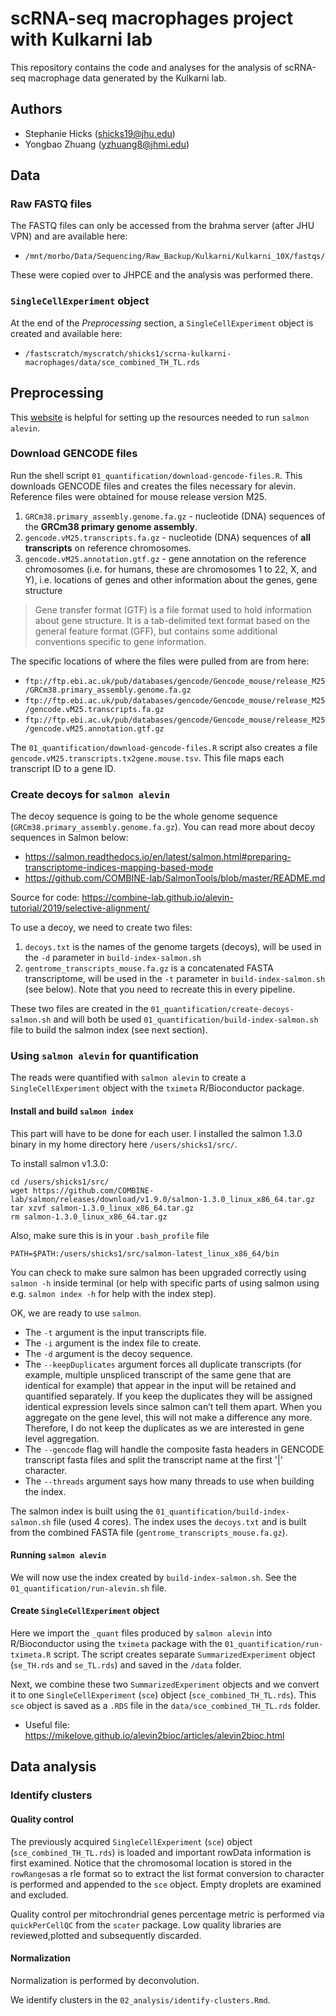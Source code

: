 # scRNA-seq macrophages project with Kulkarni lab

This repository contains the code and analyses for the analysis of scRNA-seq macrophage data generated by the Kulkarni lab. 

## Authors

- Stephanie Hicks (shicks19@jhu.edu)
- Yongbao Zhuang (yzhuang8@jhmi.edu)

## Data 

### Raw FASTQ files

The FASTQ files can only be accessed from the brahma server (after JHU VPN) and are available here: 

- `/mnt/morbo/Data/Sequencing/Raw_Backup/Kulkarni/Kulkarni_10X/fastqs/`

These were copied over to JHPCE and the analysis was performed there.

### `SingleCellExperiment` object

At the end of the _Preprocessing_ section, a `SingleCellExperiment` object is created and available here: 

- `/fastscratch/myscratch/shicks1/scrna-kulkarni-macrophages/data/sce_combined_TH_TL.rds` 

## Preprocessing 

This [website](https://combine-lab.github.io/alevin-tutorial/2018/setting-up-resources/) is helpful for setting up the resources needed to run `salmon alevin`. 

### Download GENCODE files

Run the shell script `01_quantification/download-gencode-files.R`. This downloads GENCODE files and creates the files necessary for alevin. Reference files were obtained for mouse release version M25. 

1. `GRCm38.primary_assembly.genome.fa.gz` - nucleotide (DNA) sequences of the **GRCm38 primary genome assembly**.
2. `gencode.vM25.transcripts.fa.gz` - nucleotide (DNA) sequences of **all transcripts** on reference chromosomes.
3. `gencode.vM25.annotation.gtf.gz` - gene annotation on the reference chromosomes (i.e. for humans, these are chromosomes 1 to 22, X, and Y), i.e. locations of genes and other information about the genes, gene structure

> Gene transfer format (GTF) is a file format used to hold information about gene structure. It is a tab-delimited text format based on the general feature format (GFF), but contains some additional conventions specific to gene information.

The specific locations of where the files were pulled from are from here:

- `ftp://ftp.ebi.ac.uk/pub/databases/gencode/Gencode_mouse/release_M25/GRCm38.primary_assembly.genome.fa.gz`
- `ftp://ftp.ebi.ac.uk/pub/databases/gencode/Gencode_mouse/release_M25/gencode.vM25.transcripts.fa.gz`
- `ftp://ftp.ebi.ac.uk/pub/databases/gencode/Gencode_mouse/release_M25/gencode.vM25.annotation.gtf.gz`

The `01_quantification/download-gencode-files.R` script also creates a file `gencode.vM25.transcripts.tx2gene.mouse.tsv`. This file maps each transcript ID to a gene ID.

### Create decoys for `salmon alevin`

The decoy sequence is going to be the whole genome sequence (`GRCm38.primary_assembly.genome.fa.gz`). You can read more about decoy sequences in Salmon below:

* https://salmon.readthedocs.io/en/latest/salmon.html#preparing-transcriptome-indices-mapping-based-mode
* https://github.com/COMBINE-lab/SalmonTools/blob/master/README.md

Source for code: https://combine-lab.github.io/alevin-tutorial/2019/selective-alignment/

To use a decoy, we need to create two files:

1. `decoys.txt` is the names of the genome targets (decoys), will be used in the `-d` parameter in `build-index-salmon.sh`
2. `gentrome_transcripts_mouse.fa.gz` is a concatenated FASTA transcriptome, will be used in the `-t` parameter in `build-index-salmon.sh` (see below). Note that you need to recreate this in every pipeline.

These two files are created in the `01_quantification/create-decoys-salmon.sh` and will both be used `01_quantification/build-index-salmon.sh` file to build the salmon index (see next section).

### Using `salmon alevin` for quantification

The reads were quantified with `salmon alevin` to create a `SingleCellExperiment` object with the `tximeta` R/Bioconductor package. 

#### Install and build `salmon index` 

This part will have to be done for each user. 
I installed the salmon 1.3.0 binary in my home directory here `/users/shicks1/src/`. 

To install salmon v1.3.0: 
```{bash}
cd /users/shicks1/src/
wget https://github.com/COMBINE-lab/salmon/releases/download/v1.9.0/salmon-1.3.0_linux_x86_64.tar.gz
tar xzvf salmon-1.3.0_linux_x86_64.tar.gz
rm salmon-1.3.0_linux_x86_64.tar.gz
```

Also, make sure this is in your `.bash_profile` file
```{bash}
PATH=$PATH:/users/shicks1/src/salmon-latest_linux_x86_64/bin
```

You can check to make sure salmon has been upgraded correctly using `salmon -h` inside terminal (or help with specific parts of using salmon using e.g. `salmon index -h` for help with the index step). 

OK, we are ready to use `salmon`. 

- The `-t` argument is the input transcripts file. 
- The `-i` argument is the index file to create. 
- The `-d` argument is the decoy sequence. 
- The `--keepDuplicates` argument forces all duplicate transcripts (for example, multiple unspliced transcript of the same gene that are identical for example) that appear in the input will be retained and quantified separately. If you keep the duplicates they will be assigned identical expression levels since salmon can’t tell them apart. When you aggregate on the gene level, this will not make a difference any more. Therefore, I do not keep the duplicates as we are interested in gene level aggregation. 
- The `--gencode` flag will handle the composite fasta headers in GENCODE transcript fasta files and split the transcript name at the first '|' character. 
- The `--threads` argument says how many threads to use when building the index. 

The salmon index is built using the `01_quantification/build-index-salmon.sh` file (used 4 cores). The index uses the `decoys.txt` and is built from the combined FASTA file (`gentrome_transcripts_mouse.fa.gz`).

#### Running `salmon alevin`

We will now use the index created by `build-index-salmon.sh`.
See the `01_quantification/run-alevin.sh` file.

#### Create `SingleCellExperiment` object

Here we import the `_quant` files produced by `salmon alevin` into R/Bioconductor using the `tximeta` package with the `01_quantification/run-tximeta.R` script. The script creates separate `SummarizedExperiment` object (`se_TH.rds` and `se_TL.rds`) and saved in the `/data` folder.

Next, we combine these two `SummarizedExperiment` objects and we convert it to one `SingleCellExperiment` (`sce`) object (`sce_combined_TH_TL.rds`). This `sce` object is saved as a `.RDS` file in the `data/sce_combined_TH_TL.rds` folder. 

- Useful file: https://mikelove.github.io/alevin2bioc/articles/alevin2bioc.html

## Data analysis 

### Identify clusters

#### Quality control

The previously acquired `SingleCellExperiment` (`sce`) object (`sce_combined_TH_TL.rds`) is loaded and important rowData information is first examined. Notice that the chromosomal location is stored in the `rowRanges`as a rle format so to extract the list format conversion to character is performed and appended to the `sce` object. Empty droplets are examined and excluded.  

Quality control per mitochrondrial genes percentage metric is performed via `quickPerCellQC` from the `scater` package. Low quality libraries are reviewed,plotted and subsequently discarded.

#### Normalization
Normalization is performed by deconvolution.

We identify clusters in the `02_analysis/identify-clusters.Rmd`. 

